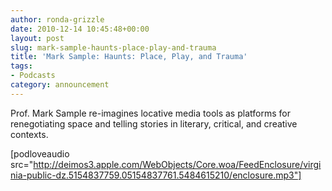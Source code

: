```yaml
---
author: ronda-grizzle
date: 2010-12-14 10:45:48+00:00
layout: post
slug: mark-sample-haunts-place-play-and-trauma
title: 'Mark Sample: Haunts: Place, Play, and Trauma'
tags:
- Podcasts
category: announcement
---
```


Prof. Mark Sample re-imagines locative media tools as platforms for renegotiating space and telling stories in literary, critical, and creative contexts.

[podloveaudio src="http://deimos3.apple.com/WebObjects/Core.woa/FeedEnclosure/virginia-public-dz.5154837759.05154837761.5484615210/enclosure.mp3"]
